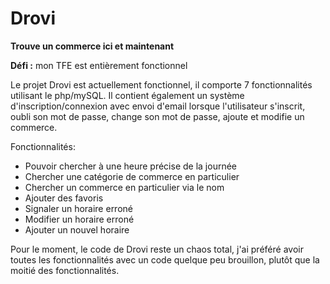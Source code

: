 Drovi
=====

<b>Trouve un commerce ici et maintenant</b>


<b>Défi :</b> mon TFE est entièrement fonctionnel


Le projet Drovi est actuellement fonctionnel, il comporte 7 fonctionnalités utilisant le php/mySQL. 
Il contient également un système d'inscription/connexion avec envoi d'email lorsque l'utilisateur s'inscrit, oubli son mot de passe, change son mot de passe, ajoute et modifie un commerce.

Fonctionnalités:

- Pouvoir chercher à une heure précise de la journée
- Chercher une catégorie de commerce en particulier
- Chercher un commerce en particulier via le nom
- Ajouter des favoris
- Signaler un horaire erroné
- Modifier un horaire erroné
- Ajouter un nouvel horaire



Pour le moment, le code de Drovi reste un chaos total, j'ai préféré avoir toutes les fonctionnalités avec un code quelque peu brouillon, plutôt que la moitié des fonctionnalités. 
